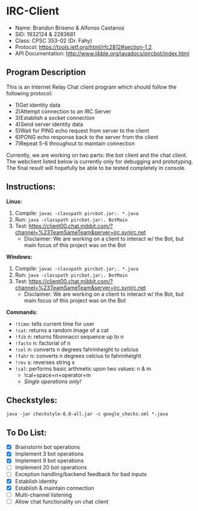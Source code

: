 # IRC-Client
* Name: Brandon Briseno & Alfonso Castanos
* SID: 1932124 & 2283681
* Class: CPSC 353-02 (Dr. Fahy)
* Protocol: https://tools.ietf.org/html/rfc2812#section-1.2
* API Documentation: http://www.jibble.org/javadocs/pircbot/index.html

## Program Description
This is an Internet Relay Chat client program which should follow the following protocol:
*  1)Get identity data
*  2)Attempt connection to an IRC Server
*  3)Establish a socket connection
*  4)Send server identity data
*  5)Wait for PING echo request from server to the client
*  6)PONG echo response back to the server from the client
*  7)Repeat 5-6 throughout to maintain connection

Currently, we are working on two parts: the bot client and the chat client. The webclient listed below is currently only for debugging and prototyping. The final result will hopefully be able to be tested completely in console.

## Instructions:
**Linux:**
1) Compile: ```javac -classpath pircbot.jar:. *.java```
2) Run: ```java -classpath pircbot.jar:. BotMain```
3) Test: https://client00.chat.mibbit.com/?channel=%23TeamSameTeam&server=irc.synirc.net
    * Disclaimer: We are working on a client to interact w/ the Bot, but main focus of this project was on the Bot

**Windows:**
1) Compile: ```javac -classpath pircbot.jar;. *.java```
2) Run: ```java -classpath pircbot.jar;. BotMain```
3) Test: https://client00.chat.mibbit.com/?channel=%23TeamSameTeam&server=irc.synirc.net
    * Disclaimer: We are working on a client to interact w/ the Bot, but main focus of this project was on the Bot

**Commands:**
* ```!time```: tells current time for user
* ```!cat```: returns a random image of a cat
* ```!fib``` n: returns fibonnacci sequence up to n
* ```!facto``` n: factorial of n
* ```!cel``` n: converts n degrees fahrinheight to celcius
* ```!fahr``` n: converts n degrees celcius to fahrinheight
* ```!rev``` s: reverses string s
* ```!cal```: performs basic arthmetic upon two values: n & m
  * !cal+space+n+operator+m
  * *Single operations only!*


## Checkstyles:
```java -jar checkstyle-8.8-all.jar -c google_checks.xml *.java```

## To Do List:

- [x] Brainstorm bot operations
- [x] Implement 3 bot operations
- [x] Implement 9 bot operations
- [ ] Implement 20 bot operations
- [ ] Exception handling/backend feedback for bad inputs
- [x] Establish identity
- [x] Establish & maintain connection
- [ ] Multi-channel listening
- [ ] Allow chat functionality on chat client
